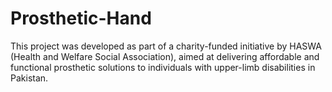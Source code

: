# Prosthetic-Hand
This project was developed as part of a charity-funded initiative by HASWA (Health and Welfare Social Association), aimed at delivering affordable and functional prosthetic solutions to individuals with upper-limb disabilities in Pakistan.
